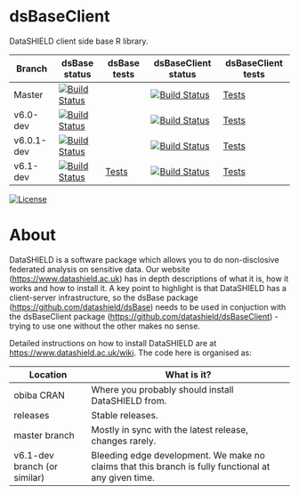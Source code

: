 dsBaseClient
============

DataSHIELD client side base R library.




| Branch   | dsBase status | dsBase tests | dsBaseClient status | dsBaseClient tests |
| -------- | ------------- | ------------ | ------------------- | ------------------ |
| Master   | [![Build Status](https://dev.azure.com/datashield-testing/datashield/_apis/build/status/datashield.dsBase?branchName=master)](https://dev.azure.com/datashield-testing/datashield/_build/latest?definitionId=1&branchName=master) | | [![Build Status](https://dev.azure.com/datashield-testing/datashield/_apis/build/status/datashield.dsBaseClient?branchName=master)](https://dev.azure.com/datashield-testing/datashield/_build/latest?definitionId=1&branchName=master) | [Tests](https://datashield.github.io/testStatus/dsBaseClient/master/latest/) |
| v6.0-dev | [![Build Status](https://dev.azure.com/datashield-testing/datashield/_apis/build/status/datashield.dsBase?branchName=v6.0-dev)](https://dev.azure.com/datashield-testing/datashield/_build/latest?definitionId=1&branchName=v6.0-dev) | | [![Build Status](https://dev.azure.com/datashield-testing/datashield/_apis/build/status/datashield.dsBaseClient?branchName=v6.0-dev)](https://dev.azure.com/datashield-testing/datashield/_build/latest?definitionId=1&branchName=v6.0-dev) | [Tests](https://datashield.github.io/testStatus/dsBaseClient/v6.0-dev/latest/) |
| v6.0.1-dev | [![Build Status](https://dev.azure.com/datashield-testing/datashield/_apis/build/status/datashield.dsBase?branchName=v6.0.1-dev)](https://dev.azure.com/datashield-testing/datashield/_build/latest?definitionId=1&branchName=v6.0.1-dev) | | [![Build Status](https://dev.azure.com/datashield-testing/datashield/_apis/build/status/datashield.dsBaseClient?branchName=v6.0.1-dev)](https://dev.azure.com/datashield-testing/datashield/_build/latest?definitionId=1&branchName=v6.0.1-dev) | [Tests](https://datashield.github.io/testStatus/dsBaseClient/v6.0.1-dev/latest/) |
| v6.1-dev | [![Build Status](https://dev.azure.com/datashield-testing/datashield/_apis/build/status/datashield.dsBase?branchName=v6.1-dev)](https://dev.azure.com/datashield-testing/datashield/_build/latest?definitionId=1&branchName=v6.1-dev) | [Tests](https://datashield.github.io/testStatus/dsBase/v6.1-dev/latest/) | [![Build Status](https://dev.azure.com/datashield-testing/datashield/_apis/build/status/datashield.dsBaseClient?branchName=v6.1-dev)](https://dev.azure.com/datashield-testing/datashield/_build/latest?definitionId=1&branchName=v6.1-dev) | [Tests](https://datashield.github.io/testStatus/dsBaseClient/v6.1-dev/latest/) |


[![License](https://img.shields.io/badge/license-GPLv3-blue.svg)](https://www.gnu.org/licenses/gpl-3.0.html)




About
=====

DataSHIELD is a software package which allows you to do non-disclosive federated analysis on sensitive data. Our website (https://www.datashield.ac.uk) has in depth descriptions of what it is, how it works and how to install it. A key point to highlight is that DataSHIELD has a client-server infrastructure, so the dsBase package (https://github.com/datashield/dsBase) needs to be used in conjuction with the dsBaseClient package (https://github.com/datashield/dsBaseClient) - trying to use one without the other makes no sense.

Detailed instructions on how to install DataSHIELD are at https://www.datashield.ac.uk/wiki. The code here is organised as:


| Location                     | What is it? |
| ---------------------------- | ------------| 
| obiba CRAN                   | Where you probably should install DataSHIELD from. |
| releases                     | Stable releases. |
| master branch                | Mostly in sync with the latest release, changes rarely. |
| v6.1-dev branch (or similar) | Bleeding edge development. We make no claims that this branch is fully functional at any given time. |
